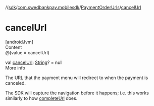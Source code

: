 //[sdk](../../../index.md)/[com.swedbankpay.mobilesdk](../index.md)/[PaymentOrderUrls](index.md)/[cancelUrl](cancel-url.md)



# cancelUrl  
[androidJvm]  
Content  
@(value = cancelUrl)  
  
val [cancelUrl](cancel-url.md): [String](https://kotlinlang.org/api/latest/jvm/stdlib/kotlin/-string/index.html)? = null  
More info  


The URL that the payment menu will redirect to when the payment is canceled.



The SDK will capture the navigation before it happens; i.e. this works similarly to how [completeUrl](complete-url.md) does.

  



